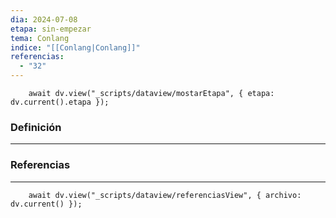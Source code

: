 ```yaml
---
dia: 2024-07-08
etapa: sin-empezar
tema: Conlang
indice: "[[Conlang|Conlang]]"
referencias:
  - "32"
---
```

```dataviewjs
	await dv.view("_scripts/dataview/mostarEtapa", { etapa: dv.current().etapa });
```
### Definición
---




### Referencias
---
```dataviewjs
	await dv.view("_scripts/dataview/referenciasView", { archivo: dv.current() });
```